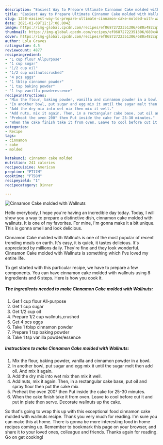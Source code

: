 ```yaml
---
description: "Easiest Way to Prepare Ultimate Cinnamon Cake molded with Wallnuts"
title: "Easiest Way to Prepare Ultimate Cinnamon Cake molded with Wallnuts"
slug: 1258-easiest-way-to-prepare-ultimate-cinnamon-cake-molded-with-wallnuts
date: 2021-01-09T12:17:08.804Z
image: https://img-global.cpcdn.com/recipes/ef06872722351306/680x482cq70/cinnamon-cake-molded-with-wallnuts-recipe-main-photo.jpg
thumbnail: https://img-global.cpcdn.com/recipes/ef06872722351306/680x482cq70/cinnamon-cake-molded-with-wallnuts-recipe-main-photo.jpg
cover: https://img-global.cpcdn.com/recipes/ef06872722351306/680x482cq70/cinnamon-cake-molded-with-wallnuts-recipe-main-photo.jpg
author: Lola Graves
ratingvalue: 4.5
reviewcount: 4877
recipeingredient:
- "1 cup flour Allpurpose"
- "1 cup sugar"
- "1/2 cup oil"
- "1/2 cup wallnutscrushed"
- "4 pcs eggs"
- "1 tblsp cinnamon powder"
- "1 tsp baking powder"
- "1 tsp vanilla powderessence"
recipeinstructions:
- "Mix the flour, baking powder, vanilla and cinnamon powder in a bowl."
- "In another bowl, put sugar and egg mix it until the sugar melt then add oil. And mix it again."
- "Add the dry mix into wet mix then mix it well."
- "Add nuts, mix it again. Then, in a rectangular cake base, put oil and spray flour then put the cake mix."
- "Preheat the oven 200° then Put inside the cake for 25-30 minutes."
- "When the cake finish take it from oven. Leave to cool before cut it and put in plate then serve. Decorate wallnuts up the cake."
categories:
- Recipe
tags:
- cinnamon
- cake
- molded

katakunci: cinnamon cake molded 
nutrition: 241 calories
recipecuisine: American
preptime: "PT17M"
cooktime: "PT58M"
recipeyield: "1"
recipecategory: Dinner

---
```



![Cinnamon Cake molded with Wallnuts](https://img-global.cpcdn.com/recipes/ef06872722351306/680x482cq70/cinnamon-cake-molded-with-wallnuts-recipe-main-photo.jpg)

Hello everybody, I hope you're having an incredible day today. Today, I will show you a way to prepare a distinctive dish, cinnamon cake molded with wallnuts. It is one of my favorites. For mine, I'm gonna make it a bit unique. This is gonna smell and look delicious.



Cinnamon Cake molded with Wallnuts is one of the most popular of recent trending meals on earth. It's easy, it is quick, it tastes delicious. It's appreciated by millions daily. They're fine and they look wonderful. Cinnamon Cake molded with Wallnuts is something which I've loved my entire life.


To get started with this particular recipe, we have to prepare a few components. You can have cinnamon cake molded with wallnuts using 8 ingredients and 6 steps. Here is how you cook it.

<!--inarticleads1-->

##### The ingredients needed to make Cinnamon Cake molded with Wallnuts:

1. Get 1 cup flour All-purpose
1. Get 1 cup sugar
1. Get 1/2 cup oil
1. Prepare 1/2 cup wallnuts,crushed
1. Get 4 pcs eggs
1. Take 1 tblsp cinnamon powder
1. Prepare 1 tsp baking powder
1. Take 1 tsp vanilla powder/essence




<!--inarticleads2-->

##### Instructions to make Cinnamon Cake molded with Wallnuts:

1. Mix the flour, baking powder, vanilla and cinnamon powder in a bowl.
1. In another bowl, put sugar and egg mix it until the sugar melt then add oil. And mix it again.
1. Add the dry mix into wet mix then mix it well.
1. Add nuts, mix it again. Then, in a rectangular cake base, put oil and spray flour then put the cake mix.
1. Preheat the oven 200° then Put inside the cake for 25-30 minutes.
1. When the cake finish take it from oven. Leave to cool before cut it and put in plate then serve. Decorate wallnuts up the cake.




So that's going to wrap this up with this exceptional food cinnamon cake molded with wallnuts recipe. Thank you very much for reading. I'm sure you can make this at home. There is gonna be more interesting food in home recipes coming up. Remember to bookmark this page on your browser, and share it to your loved ones, colleague and friends. Thanks again for reading. Go on get cooking!
